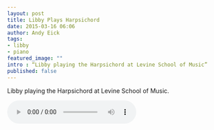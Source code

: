 ```yaml
---
layout: post
title: Libby Plays Harpsichord
date: 2015-03-16 06:06
author: Andy Eick
tags: 
- libby
- piano 
featured_image: ""
intro : “Libby playing the Harpsichord at Levine School of Music”
published: false
---
```

Libby playing the Harpsichord at Levine School of Music.

<audio controls>
	<source src="https://www.eick.us/media/static/audio/2015/libby-harpsichord.mp3" type="audio/mpeg" >
</audio>
